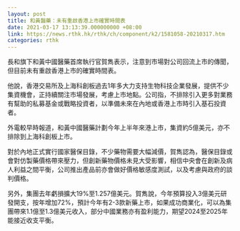 ```yaml
---
layout: post
title: 和黃醫藥：未有重啟香港上市確實時間表
date: 2021-03-17 13:13:39.000000000 +08:00
link: https://news.rthk.hk/rthk/ch/component/k2/1581058-20210317.htm
categories: rthk
---
```


長和旗下和黃中國醫藥首席執行官賀雋表示，注意到市場對公司回流上市的傳聞，但目前未有重啟香港上市的確實時間表。

他說，香港交易所及上海科創板過去1年多大力支持生物科技企業發展，提供不少集資機會，正持續關注市場發展，考慮上市地點。公司指，不排除引入更多對業務有幫助的私募基金或戰略投資者，以準備未來在內地或香港上市時引入基石投資者。

外電較早時報道，和黃中國醫藥計劃今年上半年來港上市，集資約5億美元，亦不排除到上海科創板上市。

對於內地正式實行國家醫保目錄，不少藥物需要大幅減價，賀雋認為，醫保目錄或會對仿製藥價格帶來壓力，但創新藥物價格未見大受影響，相信中央會在創新及病人利益之間平衡，公司推出產品前亦會做好價格敏感度測試，以及考慮與政府的談判價格。

另外，集團去年虧損擴大19%至1.257億美元。賀雋說，今年預算投入3億美元研發開支，按年增加72%，預計今年有2-3款新藥上市，如果成功商業化，可以為集團帶來1.1億至1.3億美元收入，部分中國業務亦有盈利能力，期望2024至2025年能接近收支平衡。
